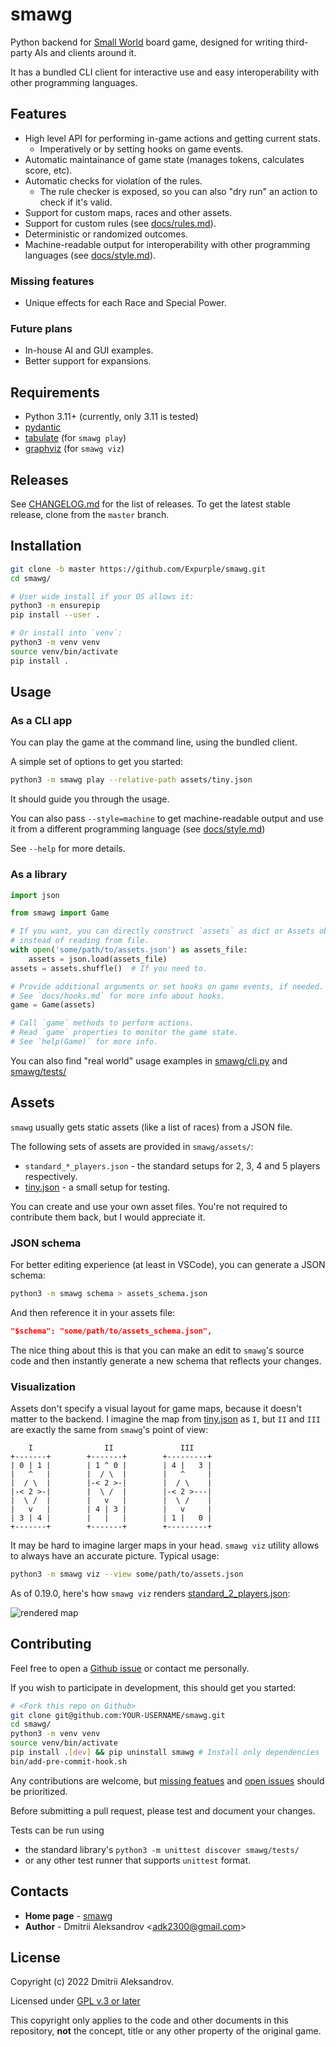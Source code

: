 # smawg

Python backend for
[Small World](https://en.m.wikipedia.org/wiki/Small_World_(board_game))
board game,
designed for writing third-party AIs and clients around it.

It has a bundled CLI client for interactive use
and easy interoperability with other programming languages.

## Features

* High level API for performing in-game actions and getting current stats.
    * Imperatively or by setting hooks on game events.
* Automatic maintainance of game state (manages tokens, calculates score, etc).
* Automatic checks for violation of the rules.
    * The rule checker is exposed, so you can also "dry run" an action to check
    if it's valid.
* Support for custom maps, races and other assets.
* Support for custom rules (see [docs/rules.md](docs/rules.md)).
* Deterministic or randomized outcomes.
* Machine-readable output for interoperability with other programming languages
    (see [docs/style.md](docs/style.md)).

### Missing features

* Unique effects for each Race and Special Power.

### Future plans

* In-house AI and GUI examples.
* Better support for expansions.

## Requirements

* Python 3.11+ (currently, only 3.11 is tested)
* [pydantic](https://github.com/pydantic/pydantic)
* [tabulate](https://github.com/astanin/python-tabulate) (for `smawg play`)
* [graphviz](https://github.com/xflr6/graphviz) (for `smawg viz`)

## Releases

See [CHANGELOG.md](./CHANGELOG.md) for the list of releases.
To get the latest stable release, clone from the `master` branch.

## Installation

```sh
git clone -b master https://github.com/Expurple/smawg.git
cd smawg/

# User wide install if your OS allows it:
python3 -m ensurepip
pip install --user .

# Or install into `venv`:
python3 -m venv venv
source venv/bin/activate
pip install .
```

## Usage

### As a CLI app

You can play the game at the command line, using the bundled client.

A simple set of options to get you started:

```bash
python3 -m smawg play --relative-path assets/tiny.json
```

It should guide you through the usage.

You can also pass `--style=machine` to get machine-readable output and use it
from a different programming language (see [docs/style.md](docs/style.md))

See `--help` for more details.

### As a library

```python
import json

from smawg import Game

# If you want, you can directly construct `assets` as dict or Assets object
# instead of reading from file.
with open('some/path/to/assets.json') as assets_file:
    assets = json.load(assets_file)
assets = assets.shuffle()  # If you need to.

# Provide additional arguments or set hooks on game events, if needed.
# See `docs/hooks.md` for more info about hooks.
game = Game(assets)

# Call `game` methods to perform actions.
# Read `game` properties to monitor the game state.
# See `help(Game)` for more info.
```

You can also find "real world" usage examples in
[smawg/cli.py](./smawg/cli.py) and [smawg/tests/](./smawg/tests/)

## Assets

`smawg` usually gets static assets (like a list of races) from a JSON file.

The following sets of assets are provided in `smawg/assets/`:

* `standard_*_players.json` -
    the standard setups for 2, 3, 4 and 5 players respectively.
* [tiny.json](smawg/assets/tiny.json) -
    a small setup for testing.

You can create and use your own asset files.
You're not required to contribute them back, but I would appreciate it.

### JSON schema

For better editing experience (at least in VSCode),
you can generate a JSON schema:

```sh
python3 -m smawg schema > assets_schema.json
```

And then reference it in your assets file:

```json
"$schema": "some/path/to/assets_schema.json",
```

The nice thing about this is that you can make an edit to `smawg`'s source code
and then instantly generate a new schema that reflects your changes.

### Visualization

Assets don't specify a visual layout for game maps, because it doesn't matter
to the backend. I imagine the map from [tiny.json](./smawg/assets/tiny.json) as
`I`, but `II` and `III` are exactly the same from `smawg`'s point of view:

```text
    I                II               III
+-------+        +-------+        +---------+
| 0 | 1 |        | 1 ^ 0 |        | 4 |   3 |
|   ^   |        |  / \  |        |   ^     |
|  / \  |        |-< 2 >-|        |  / \    |
|-< 2 >-|        |  \ /  |        |-< 2 >---|
|  \ /  |        |   v   |        |  \ /    |
|   v   |        | 4 | 3 |        |   v     |
| 3 | 4 |        |   |   |        | 1 |   0 |
+-------+        +-------+        +---------+
```

It may be hard to imagine larger maps in your head.
`smawg viz` utility allows to always have an accurate picture.
Typical usage:

```bash
python3 -m smawg viz --view some/path/to/assets.json
```

As of 0.19.0, here's how `smawg viz` renders
[standard_2_players.json](./smawg/assets/standard_2_players.json):

![rendered map](./docs/files/standard_2_players.png)

## Contributing

Feel free to open a
[Github issue](https://github.com/Expurple/smawg/issues/new/choose)
or contact me personally.

If you wish to participate in development, this should get you started:

```sh
# <Fork this repo on Github>
git clone git@github.com:YOUR-USERNAME/smawg.git
cd smawg/
python3 -m venv venv
source venv/bin/activate
pip install .[dev] && pip uninstall smawg # Install only dependencies
bin/add-pre-commit-hook.sh
```

Any contributions are welcome, but [missing featues](#features) and
[open issues](https://github.com/Expurple/smawg/issues) should be prioritized.

Before submitting a pull request, please test and document your changes.

Tests can be run using

* the standard library's `python3 -m unittest discover smawg/tests/`
* or any other test runner that supports `unittest` format.

## Contacts

* **Home page** - [smawg](https://github.com/expurple/smawg)
* **Author** - Dmitrii Aleksandrov <adk2300@gmail.com\>

## License

Copyright (c) 2022 Dmitrii Aleksandrov.

Licensed under [GPL v.3 or later](./LICENSE)

This copyright only applies to the code and other documents in this repository,
**not** the concept, title or any other property of the original game.
